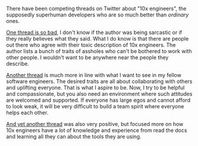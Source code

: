 There have been competing threads on Twitter about "10x engineers", the
supposedly superhuman developers who are so much better than _ordinary_ ones.

[One thread is so bad](https://twitter.com/skirani/status/1149302828420067328),
I don't know if the author was being sarcastic or if they really believes what
they said.  What I do know is that there are people out there who agree with
their toxic description of 10x engineers.  The author lists a bunch of traits of
assholes who can't be bothered to work with other people.  I wouldn't want to
be anywhere near the people they describe.

[Another thread](https://twitter.com/jaymaymo/status/1149893214037368837) is
much more in line with what I want to see in my fellow software engineers.  The
desired traits are all about collaborating with others and uplifting everyone.
That is what I aspire to be.  Now, I try to be helpful and compassionate, but
you also need an environment where such attitudes are welcomed and supported.
If everyone has large egos and cannot afford to look weak, it will be very
difficult to build a team spirit where everyone helps each other.

[And yet another thread](https://twitter.com/onealexharms/status/1150180506056744961)
was also very positive, but focused more on how 10x engineers have a lot of
knowledge and experience from read the docs and learning all they can about the
tools they are using.
